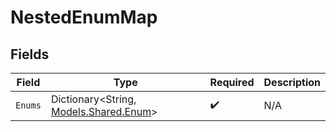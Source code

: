 # NestedEnumMap


## Fields

| Field                                                                 | Type                                                                  | Required                                                              | Description                                                           |
| --------------------------------------------------------------------- | --------------------------------------------------------------------- | --------------------------------------------------------------------- | --------------------------------------------------------------------- |
| `Enums`                                                               | Dictionary<String, [Models.Shared.Enum](../../Models/Shared/Enum.md)> | :heavy_check_mark:                                                    | N/A                                                                   |